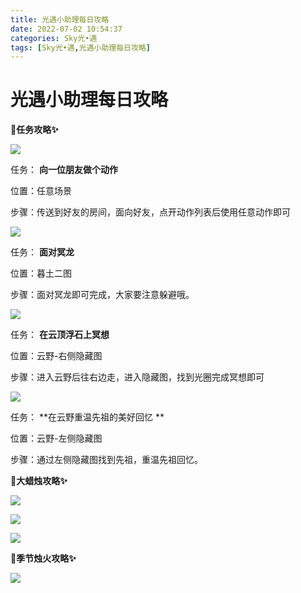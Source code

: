 ```yaml
---
title: 光遇小助理每日攻略
date: 2022-07-02 10:54:37
categories: Sky光•遇
tags: [Sky光•遇,光遇小助理每日攻略]
---
```

# 光遇小助理每日攻略
**🎉任务攻略✨**

![](https://ok.166.net/reunionpub/ds/kol/20220702/005713-3dghmbva6u.png)

任务： **向一位朋友做个动作**

位置：任意场景

步骤：传送到好友的房间，面向好友，点开动作列表后使用任意动作即可

![](https://ok.166.net/reunionpub/ds/kol/20220702/005744-h3lo8fig17.png)

任务： **面对冥龙**

位置：暮土二图

步骤：面对冥龙即可完成，大家要注意躲避哦。

![](https://ok.166.net/reunionpub/ds/kol/20220702/005804-hnisbc9sj3.png)

任务： **在云顶浮石上冥想**

位置：云野-右侧隐藏图

步骤：进入云野后往右边走，进入隐藏图，找到光圈完成冥想即可

![](https://ok.166.net/reunionpub/ds/kol/20220702/010715-fho3e64y2a.png)

任务： **在云野重温先祖的美好回忆  **

位置：云野-左侧隐藏图

步骤：通过左侧隐藏图找到先祖，重温先祖回忆。

 **🎉大蜡烛攻略✨**

![](https://ok.166.net/reunionpub/ds/kol/20220702/010506-eautsifdr0.png)

  

![](https://ok.166.net/reunionpub/ds/kol/20220702/010259-frgsny5bjp.png)

![](https://ok.166.net/reunionpub/ds/kol/20220702/010021-2d53hlj0gu.png)

  

 **🎉季节烛火攻略✨**

![](https://ok.166.net/reunionpub/ds/kol/20220702/010443-mfsqiuetak.png)

  

  

  

  

